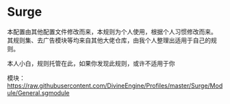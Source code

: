 # Surge

本配置由其他配置文件修改而来，本规则为个人使用，根据个人习惯修改而来。
其规则集、去广告模块等均来自其他大佬仓库，由我个人整理出适用于自己的规则。

本人小白，规则托管在此，如果你发现此规则，或许不适用于你

模块：https://raw.githubusercontent.com/DivineEngine/Profiles/master/Surge/Module/General.sgmodule
